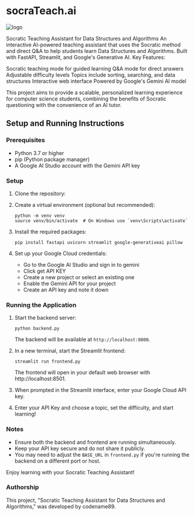 # socraTeach.ai
![logo](https://github.com/user-attachments/assets/7d81e0b4-2df6-4806-81c4-a03290bc8aa6)

Socratic Teaching Assistant for Data Structures and Algorithms
An interactive AI-powered teaching assistant that uses the Socratic method and direct Q&A to help students learn Data Structures and Algorithms. Built with FastAPI, Streamlit, and Google's Generative AI.
Key Features:

Socratic teaching mode for guided learning
Q&A mode for direct answers
Adjustable difficulty levels
Topics include sorting, searching, and data structures
Interactive web interface
Powered by Google's Gemini AI model

This project aims to provide a scalable, personalized learning experience for computer science students, combining the benefits of Socratic questioning with the convenience of an AI tutor.


## Setup and Running Instructions

### Prerequisites
- Python 3.7 or higher
- pip (Python package manager)
- A Google AI Studio account with the Gemini API key
### Setup

1. Clone the repository:
   
2. Create a virtual environment (optional but recommended):
   ```
   python -m venv venv
   source venv/bin/activate  # On Windows use `venv\Scripts\activate`
   ```

3. Install the required packages:
   ```
   pip install fastapi uvicorn streamlit google-generativeai pillow
   ```

4. Set up your Google Cloud credentials:
   - Go to the Google AI Studio and sign in to gemini
   - Click get API KEY
   - Create a new project or select an existing one
   - Enable the Gemini API for your project
   - Create an API key and note it down

### Running the Application

1. Start the backend server:
   ```
   python backend.py
   ```
   The backend will be available at `http://localhost:8000`.

2. In a new terminal, start the Streamlit frontend:
   ```
   streamlit run frontend.py
   ```
   The frontend will open in your default web browser with http://localhost:8501.

3. When prompted in the Streamlit interface, enter your Google Cloud API key.

4. Enter your API Key and choose a topic, set the difficulty, and start learning!

### Notes
- Ensure both the backend and frontend are running simultaneously.
- Keep your API key secure and do not share it publicly.
- You may need to adjust the `BASE_URL` in `frontend.py` if you're running the backend on a different port or host.

Enjoy learning with your Socratic Teaching Assistant!

### Authorship
This project, "Socratic Teaching Assistant for Data Structures and Algorithms," was developed by codename89.

